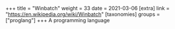 +++
title = "Winbatch"
weight = 33
date = 2021-03-06
[extra]
link = "https://en.wikipedia.org/wiki/Winbatch"
[taxonomies]
groups = ["proglang"]
+++
A programming language

